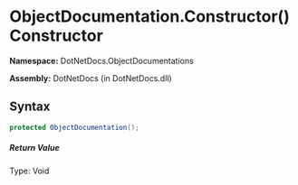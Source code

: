 # ObjectDocumentation.Constructor() Constructor
**Namespace:** DotNetDocs.ObjectDocumentations

**Assembly:** DotNetDocs (in DotNetDocs.dll)
## Syntax
```csharp
protected ObjectDocumentation();
```
##### Return Value
Type: Void




